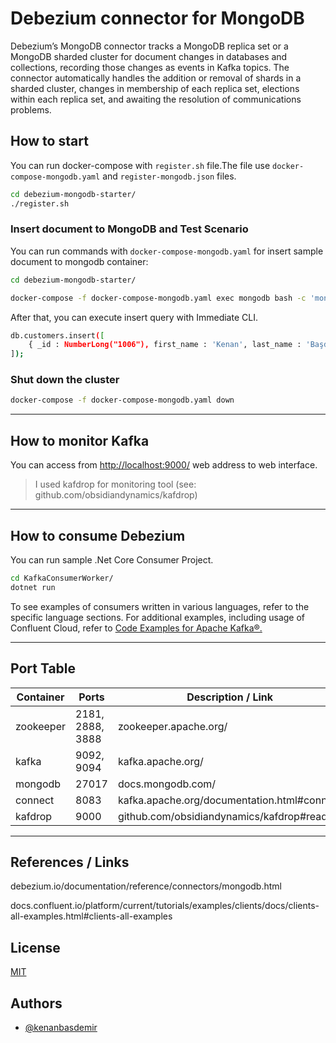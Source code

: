 # Debezium connector for MongoDB

Debezium’s MongoDB connector tracks a MongoDB replica set or a MongoDB sharded cluster for document changes in databases and collections, recording those changes as events in Kafka topics. The connector automatically handles the addition or removal of shards in a sharded cluster, changes in membership of each replica set, elections within each replica set, and awaiting the resolution of communications problems.

## How to start

You can run docker-compose with `register.sh` file.The file use `docker-compose-mongodb.yaml` and `register-mongodb.json` files.

```sh
cd debezium-mongodb-starter/
./register.sh
```

### Insert document to MongoDB and Test Scenario

You can run commands with `docker-compose-mongodb.yaml` for insert sample document to mongodb container:

```sh
cd debezium-mongodb-starter/

docker-compose -f docker-compose-mongodb.yaml exec mongodb bash -c 'mongo -u debezium -p dbz --authenticationDatabase admin inventory'
```

After that, you can execute insert query with Immediate CLI.

```sh
db.customers.insert([
    { _id : NumberLong("1006"), first_name : 'Kenan', last_name : 'Başdemir', email : 'test@', unique_id : UUID() }
]);
```

### Shut down the cluster

```sh
docker-compose -f docker-compose-mongodb.yaml down
```

---

## How to monitor Kafka

You can access from <http://localhost:9000/> web address to web interface.

> I used kafdrop for monitoring tool (see: github.com/obsidiandynamics/kafdrop)

---

## How to consume Debezium

You can run sample .Net Core Consumer Project.

```sh
cd KafkaConsumerWorker/
dotnet run
```

To see examples of consumers written in various languages, refer to the specific language sections. For additional examples, including usage of Confluent Cloud, refer to [Code Examples for Apache Kafka®.](https://docs.confluent.io/platform/current/tutorials/examples/clients/docs/clients-all-examples.html#clients-all-examples)

---

## Port Table

Container | Ports            | Description / Link |
----------|------------------|-------------|
zookeeper | 2181, 2888, 3888 | zookeeper.apache.org/
kafka     | 9092, 9094       | kafka.apache.org/
mongodb   | 27017            | docs.mongodb.com/
connect   | 8083             | kafka.apache.org/documentation.html#connect
kafdrop   | 9000             | github.com/obsidiandynamics/kafdrop#readme

---

## References / Links

debezium.io/documentation/reference/connectors/mongodb.html

docs.confluent.io/platform/current/tutorials/examples/clients/docs/clients-all-examples.html#clients-all-examples

## License

[MIT](LICENSE.md)


## Authors

- [@kenanbasdemir](https://www.github.com/kenanbasdemir)

